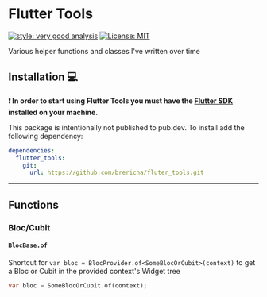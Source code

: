 # Flutter Tools

[![style: very good analysis][very_good_analysis_badge]][very_good_analysis_link]
[![License: MIT][license_badge]][license_link]

Various helper functions and classes I've written over time

## Installation 💻

**❗ In order to start using Flutter Tools you must have the [Flutter SDK][flutter_install_link] installed on your machine.**

This package is intentionally not published to pub.dev. To install add the following dependency:

```yaml
dependencies:
  flutter_tools:
    git:
      url: https://github.com/brericha/fluter_tools.git
```

---

## Functions

### Bloc/Cubit

#### ```BlocBase.of```

Shortcut for ```var bloc = BlocProvider.of<SomeBlocOrCubit>(context)``` to get a Bloc or Cubit in the provided context's Widget tree

```dart
var bloc = SomeBlocOrCubit.of(context);
```

[flutter_install_link]: https://docs.flutter.dev/get-started/install
[github_actions_link]: https://docs.github.com/en/actions/learn-github-actions
[license_badge]: https://img.shields.io/badge/license-MIT-blue.svg
[license_link]: https://opensource.org/licenses/MIT
[logo_black]: https://raw.githubusercontent.com/VGVentures/very_good_brand/main/styles/README/vgv_logo_black.png#gh-light-mode-only
[logo_white]: https://raw.githubusercontent.com/VGVentures/very_good_brand/main/styles/README/vgv_logo_white.png#gh-dark-mode-only
[mason_link]: https://github.com/felangel/mason
[very_good_analysis_badge]: https://img.shields.io/badge/style-very_good_analysis-B22C89.svg
[very_good_analysis_link]: https://pub.dev/packages/very_good_analysis
[very_good_cli_link]: https://pub.dev/packages/very_good_cli
[very_good_coverage_link]: https://github.com/marketplace/actions/very-good-coverage
[very_good_ventures_link]: https://verygood.ventures
[very_good_ventures_link_light]: https://verygood.ventures#gh-light-mode-only
[very_good_ventures_link_dark]: https://verygood.ventures#gh-dark-mode-only
[very_good_workflows_link]: https://github.com/VeryGoodOpenSource/very_good_workflows
